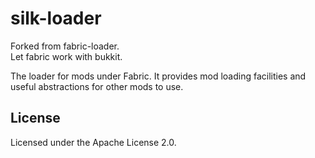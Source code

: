 silk-loader
===========

Forked from fabric-loader.   
Let fabric work with bukkit.

The loader for mods under Fabric. It provides mod loading facilities and useful abstractions for other mods to use.

## License

Licensed under the Apache License 2.0.
